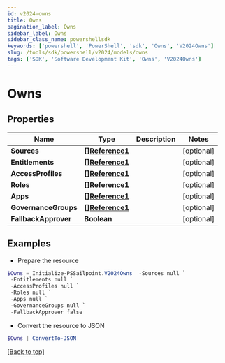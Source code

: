 ```yaml
---
id: v2024-owns
title: Owns
pagination_label: Owns
sidebar_label: Owns
sidebar_class_name: powershellsdk
keywords: ['powershell', 'PowerShell', 'sdk', 'Owns', 'V2024Owns'] 
slug: /tools/sdk/powershell/v2024/models/owns
tags: ['SDK', 'Software Development Kit', 'Owns', 'V2024Owns']
---
```



# Owns

## Properties

Name | Type | Description | Notes
------------ | ------------- | ------------- | -------------
**Sources** | [**[]Reference1**](reference1) |  | [optional] 
**Entitlements** | [**[]Reference1**](reference1) |  | [optional] 
**AccessProfiles** | [**[]Reference1**](reference1) |  | [optional] 
**Roles** | [**[]Reference1**](reference1) |  | [optional] 
**Apps** | [**[]Reference1**](reference1) |  | [optional] 
**GovernanceGroups** | [**[]Reference1**](reference1) |  | [optional] 
**FallbackApprover** | **Boolean** |  | [optional] 

## Examples

- Prepare the resource
```powershell
$Owns = Initialize-PSSailpoint.V2024Owns  -Sources null `
 -Entitlements null `
 -AccessProfiles null `
 -Roles null `
 -Apps null `
 -GovernanceGroups null `
 -FallbackApprover false
```

- Convert the resource to JSON
```powershell
$Owns | ConvertTo-JSON
```


[[Back to top]](#) 

